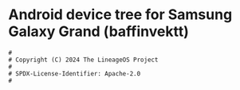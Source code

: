 # Android device tree for Samsung Galaxy Grand (baffinvektt)

```
#
# Copyright (C) 2024 The LineageOS Project
#
# SPDX-License-Identifier: Apache-2.0
#
```
